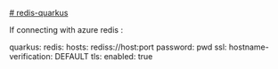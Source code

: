 [# redis-quarkus](https://quarkus.io/guides/redis-reference)

If connecting with azure redis :

quarkus:
  redis:
    hosts: rediss://host:port
    password: pwd
    ssl:
      hostname-verification: DEFAULT
    tls:
      enabled: true
